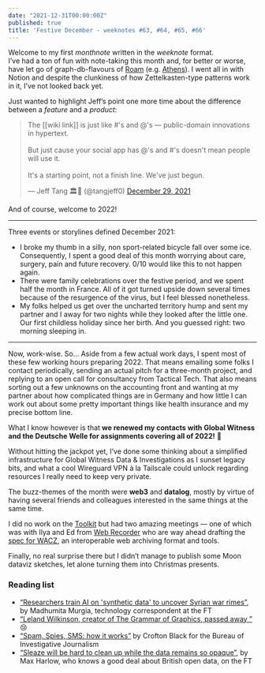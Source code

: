 ```yaml
---
date: "2021-12-31T00:00:00Z"
published: true
title: 'Festive December - weeknotes #63, #64, #65, #66'
---
```


Welcome to my first *monthnote* written in the *weeknote* format.  
I’ve had a ton of fun with note-taking this month and, for better or worse, have let go of graph-db-flavours of [Roam](https://roamresearch.com/) (e.g. [Athens](http://athensresearch.org/)). I went all in with Notion and despite the clunkiness of how Zettelkasten-type patterns work in it, I’ve not looked back yet. 

Just wanted to highlight Jeff’s point one more time about the difference between a _feature_ and a _product_:

<blockquote class="twitter-tweet"><p lang="en" dir="ltr">The [[wiki link]] is just like #&#39;s and @&#39;s — public-domain innovations in hypertext.<br><br>But just cause your social app has @&#39;s and #&#39;s doesn&#39;t mean people will use it.<br><br>It&#39;s a starting point, not a finish line. We&#39;ve just begun.</p>&mdash; Jeff Tang 🏛🍊 (@tangjeff0) <a href="https://twitter.com/tangjeff0/status/1476284525797801985?ref_src=twsrc%5Etfw">December 29, 2021</a></blockquote> <script async src="https://platform.twitter.com/widgets.js" charset="utf-8"></script> 

And of course, welcome to 2022!

---

Three events or storylines defined December 2021:

- I broke my thumb in a silly, non sport-related bicycle fall over some ice. Consequently, I spent a good deal of this month worrying about care, surgery, pain and future recovery. 0/10 would like this to not happen again.
 - There were family celebrations over the festive period, and we spent half the month in France. All of it got turned upside down several times because of the resurgence of the virus, but I feel blessed nonetheless.
 - My folks helped us get over the uncharted territory hump and sent my partner and I away for two nights while they looked after the little one. Our first childless holiday since her birth. And you guessed right: two morning sleeping in.
 
---
 
Now, work-wise. So… Aside from a few actual work days, I spent most of these few working hours preparing 2022. That means emailing some folks I contact periodically, sending an actual pitch for a three-month project, and replying to an open call for consultancy from Tactical Tech. That also means sorting out a few unknowns on the accounting front and wanting at my partner about how complicated things are in Germany and how little I can work out about some pretty important things like health insurance and my precise bottom line. 
 
What I know however is that **we renewed my contacts with Global Witness and the Deutsche Welle for assignments covering all of 2022!** 🎉
 
Without hitting the jackpot yet, I’ve done some thinking about a simplified infrastructure for Global Witness Data & Investigations as I sunset legacy bits, and what a cool Wireguard VPN à la Tailscale could unlock regarding resources I really need to keep very private. 
 
The buzz-themes of the month were **web3** and **datalog**, mostly by virtue of having several friends and colleagues interested in the same things at the same time. 
 
I did no work on the [Toolkit](https://digitalevidencetoolkit.org) but had two amazing meetings — one of which was with Ilya and Ed from [Web Recorder](https://webrecorder.net/) who are way ahead drafting the [spec for WACZ](https://webrecorder.github.io/wacz-spec/), an interoperable web archiving format and tools. 
 
Finally, no real surprise there but I didn’t manage to publish some Moon dataviz sketches, let alone turning them into Christmas presents.

### Reading list

- [“Researchers train AI on 'synthetic data' to uncover Syrian war  rimes”](https://www.ft.com/content/8399873e-0dda-4c87-ba59-0e2678166fba), by Madhumita Murgia, technology correspondent at the FT
- [“Leland Wilkinson, creator of The Grammar of Graphics, passed away ”](https://flowingdata.com/2021/12/13/leland-wilkinson-creator-of-the-grammar-of-graphics-passed-away/) 😢
- [“Spam, Spies, SMS: how it works”](https://www.thebureauinvestigates.com/stories/2021-12-06/spam-spies-sms-how-it-works) by Crofton Black for the Bureau of Investigative Journalism
- [“Sleaze will be hard to clean up while the data remains so opaque”](https://www.ft.com/content/8fbd120f-9377-4a7c-8c6f-c0b0a620b2f4), by Max Harlow, who knows a good deal about British open data, on the FT
